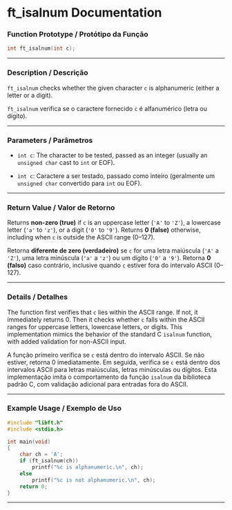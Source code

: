 # ft\_isalnum Documentation

### Function Prototype / Protótipo da Função

```c
int ft_isalnum(int c);
```

---

### Description / Descrição

`ft_isalnum` checks whether the given character `c` is alphanumeric (either a letter or a digit).

`ft_isalnum` verifica se o caractere fornecido `c` é alfanumérico (letra ou dígito).

---

### Parameters / Parâmetros

- `int c`: The character to be tested, passed as an integer (usually an `unsigned char` cast to `int` or EOF).

- `int c`: Caractere a ser testado, passado como inteiro (geralmente um `unsigned char` convertido para `int` ou EOF).

---

### Return Value / Valor de Retorno

Returns **non-zero (true)** if `c` is an uppercase letter (`'A'` to `'Z'`), a lowercase letter (`'a'` to `'z'`), or a digit (`'0'` to `'9'`).
Returns **0 (false)** otherwise, including when `c` is outside the ASCII range (0–127).

Retorna **diferente de zero (verdadeiro)** se `c` for uma letra maiúscula (`'A'` a `'Z'`), uma letra minúscula (`'a'` a `'z'`) ou um dígito (`'0'` a `'9'`).
Retorna **0 (falso)** caso contrário, inclusive quando `c` estiver fora do intervalo ASCII (0–127).

---

### Details / Detalhes

The function first verifies that `c` lies within the ASCII range. If not, it immediately returns 0.
Then it checks whether `c` falls within the ASCII ranges for uppercase letters, lowercase letters, or digits.
This implementation mimics the behavior of the standard C `isalnum` function, with added validation for non-ASCII input.

A função primeiro verifica se `c` está dentro do intervalo ASCII. Se não estiver, retorna 0 imediatamente.
Em seguida, verifica se `c` está dentro dos intervalos ASCII para letras maiúsculas, letras minúsculas ou dígitos.
Esta implementação imita o comportamento da função `isalnum` da biblioteca padrão C, com validação adicional para entradas fora do ASCII.

---

### Example Usage / Exemplo de Uso

```c
#include "libft.h"
#include <stdio.h>

int main(void)
{
    char ch = 'A';
    if (ft_isalnum(ch))
        printf("%c is alphanumeric.\n", ch);
    else
        printf("%c is not alphanumeric.\n", ch);
    return 0;
}
```

---
